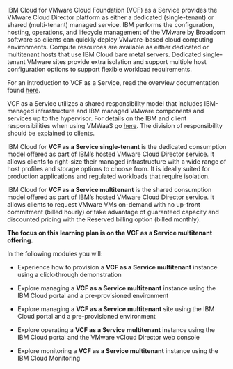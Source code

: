 IBM Cloud for VMware Cloud Foundation (VCF) as a Service provides the VMware Cloud Director platform as either a dedicated (single-tenant) or shared (multi-tenant) managed service. IBM performs the configuration, hosting, operations, and lifecycle management of the VMware by Broadcom software so clients can quickly deploy VMware-based cloud computing environments. Compute resources are available as either dedicated or multitenant hosts that use IBM Cloud bare metal servers. Dedicated single-tenant VMware sites provide extra isolation and support multiple host configuration options to support flexible workload requirements.

For an introduction to VCF as a Service, read the overview documentation found <a href="https://cloud.ibm.com/docs/vmwaresolutions?topic=vmwaresolutions-vmware-aas-overview" target="_blank">here</a>. 

VCF as a Service utilizes a shared responsibility model that includes IBM-managed infrastructure and IBM managed VMware components and services up to the hypervisor. For details on the IBM and client responsibilities when using VMWaaS go <a href="https://cloud.ibm.com/docs/vmwaresolutions?topic=vmwaresolutions-vmaas-understand-responsib" target="_blank">here</a>. The division of responsibility should be explained to clients.

IBM Cloud for **VCF as a Service single-tenant** is the dedicated consumption model offered as part of IBM’s hosted VMware Cloud Director service. It allows clients to right-size their managed infrastructure with a wide range of host profiles and storage options to choose from. It is ideally suited for production applications and regulated workloads that require isolation.

IBM Cloud for **VCF as a Service multitenant** is the shared consumption model offered as part of IBM’s hosted VMware Cloud Director service. It allows clients to request VMware VMs on-demand with no up-front commitment (billed hourly) or take advantage of guaranteed capacity and discounted pricing with the Reserved billing option (billed monthly).

**The focus on this learning plan is on the VCF as a Service multitenant offering.**

In the following modules you will:

- Experience how to provision a **VCF as a Service multitenant** instance using a click-through demonstration

- Explore managing a **VCF as a Service multitenant** instance using the IBM Cloud portal and a pre-provisioned environment 

- Explore managing a **VCF as a Service multitenant** site using the IBM Cloud portal and a pre-provisioned environment 

- Explore operating a **VCF as a Service multitenant** instance using the IBM Cloud portal and the VMware vCloud Director web console

- Explore monitoring a **VCF as a Service multitenant** instance using the IBM Cloud Monitoring

